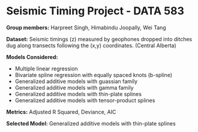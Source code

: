 # Seismic Timing Project - DATA 583

**Group members:** Harpreet Singh, Himabindu Joopally, Wei Tang

**Dataset:**  Seismic timings (z) measured by geophones dropped into ditches dug along transects following the (x,y) coordinates. (Central Alberta)

**Models Considered:**
- Multiple linear regression 
- Bivariate spline regression with equally spaced knots (b-spline)
- Generalized additive models with guassian family
- Generalized additive models with gamma family
- Generalized additive models with thin-plate splines
- Generalized additive models with tensor-product splines
 
**Metrics:**
Adjusted R Squared, Deviance, AIC
 
**Selected Model:**
Generalized additive models with thin-plate splines 
         
